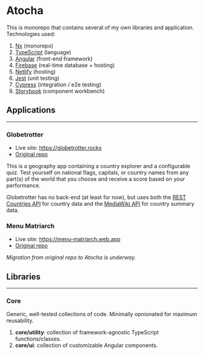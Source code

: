 # Atocha

This is monorepo that contains several of my own libraries and application. Technologies used:

1. [Nx](https://nx.dev/) (monorepo)
2. [TypeScript](https://www.typescriptlang.org/) (language)
3. [Angular](https://angular.io/) (front-end framework)
4. [Firebase](https://firebase.google.com/) (real-time database + hosting)
5. [Netlify](https://www.netlify.com/) (hosting)
6. [Jest](https://jestjs.io/) (unit testing)
7. [Cypress](https://www.cypress.io/) (integration / e2e testing)
8. [Storybook](https://storybook.js.org/) (component workbench)

## Applications

---

### Globetrotter

- Live site: https://globetrotter.rocks
- [Original repo](https://github.com/johnnycopes/globetrotter)

This is a geography app containing a country explorer and a configurable quiz. Test yourself on national flags, capitals, or country names from any part(s) of the world that you choose and receive a score based on your performance.

Globetrotter has no back-end (at least for now), but uses both the [REST Countries API](https://restcountries.com/) for country data and the [MediaWiki API](https://www.mediawiki.org/wiki/API:Main_page) for country summary data.

### Menu Matriarch

- Live site: https://menu-matriarch.web.app
- [Original repo](https://github.com/johnnycopes/menu-matriarch)

_Migration from original repo to Atocha is underway._

## Libraries

---

### Core

Generic, well-tested collections of code. Minimally opnionated for maximum reusability.

1. **core/utility**: collection of framework-agnostic TypeScript functions/classes.
2. **core/ui**: collection of customizable Angular components.
